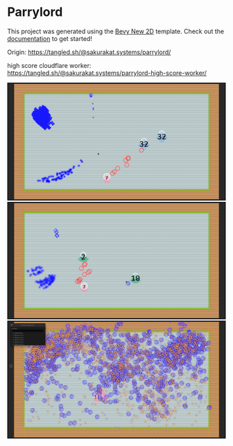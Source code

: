 # Parrylord

This project was generated using the [Bevy New 2D](https://github.com/TheBevyFlock/bevy_new_2d) template.
Check out the [documentation](https://github.com/TheBevyFlock/bevy_new_2d/blob/main/README.md) to get started!

Origin: https://tangled.sh/@sakurakat.systems/parrylord/

high score cloudflare worker: https://tangled.sh/@sakurakat.systems/parrylord-high-score-worker/

![zen_mKmRQGGttE.png](zen_mKmRQGGttE.png)
![zen_PFpZKg3tGk.png](zen_PFpZKg3tGk.png)
![zen_Y7DKdv40mr.png](zen_Y7DKdv40mr.png)
